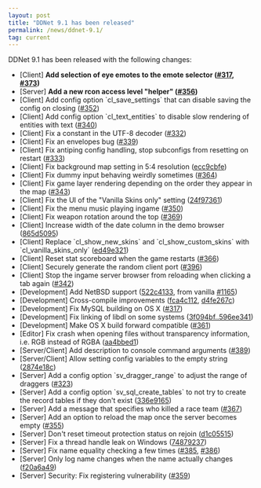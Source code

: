 ```yaml
---
layout: post
title: "DDNet 9.1 has been released"
permalink: /news/ddnet-9.1/
tag: current
---
```

DDNet 9.1 has been released with the following changes:

<ul>
<li>[Client] <b>Add selection of eye emotes to the emote selector (<a href="https://github.com/ddnet/ddnet/pull/317">#317</a>, <a href="https://github.com/ddnet/ddnet/pull/373">#373</a>)</b></li>
<li>[Server] <b>Add a new rcon access level "helper" (<a href="https://github.com/ddnet/ddnet/pull/356">#356</a>)</b></li>
<li>[Client] Add config option `cl_save_settings` that can disable saving the config on closing (<a href="https://github.com/ddnet/ddnet/pull/352">#352</a>)</li>
<li>[Client] Add config option `cl_text_entities` to disable slow rendering of entities with text (<a href="https://github.com/ddnet/ddnet/pull/340">#340</a>)</li>
<li>[Client] Fix a constant in the UTF-8 decoder (<a href="https://github.com/ddnet/ddnet/pull/332">#332</a>)</li>
<li>[Client] Fix an envelopes bug (<a href="https://github.com/ddnet/ddnet/pull/339">#339</a>)</li>
<li>[Client] Fix antiping config handling, stop subconfigs from resetting on restart (<a href="https://github.com/ddnet/ddnet/pull/333">#333</a>)</li>
<li>[Client] Fix background map setting in 5:4 resolution (<a href="https://github.com/ddnet/ddnet/commit/201782dbfccb608e861420b1025b79554cee70c2">ecc9cbfe</a>)</li>
<li>[Client] Fix dummy input behaving weirdly sometimes (<a href="https://github.com/ddnet/ddnet/pull/364">#364</a>)</li>
<li>[Client] Fix game layer rendering depending on the order they appear in the map (<a href="https://github.com/ddnet/ddnet/pull/343">#343</a>)</li>
<li>[Client] Fix the UI of the "Vanilla Skins only" setting (<a href="https://github.com/ddnet/ddnet/commit/24f973613a138895e3bc68207abb63a6ff679d49">24f97361</a>)</li>
<li>[Client] Fix the menu music playing ingame (<a href="https://github.com/ddnet/ddnet/pull/350">#350</a>)</li>
<li>[Client] Fix weapon rotation around the top (<a href="https://github.com/ddnet/ddnet/pull/369">#369</a>)</li>
<li>[Client] Increase width of the date column in the demo browser (<a href="https://github.com/ddnet/ddnet/commit/865d50950d62294f6e8b1e5b45be503ef16168fe">865d5095</a>)</li>
<li>[Client] Replace `cl_show_new_skins` and `cl_show_custom_skins` with `cl_vanilla_skins_only` (<a href="https://github.com/ddnet/ddnet/commit/ed49e3214a6bad55c9a3c2289f43c37985352f76">ed49e321</a>)</li>
<li>[Client] Reset stat scoreboard when the game restarts (<a href="https://github.com/ddnet/ddnet/pull/366">#366</a>)</li>
<li>[Client] Securely generate the random client port (<a href="https://github.com/ddnet/ddnet/pull/396">#396</a>)</li>
<li>[Client] Stop the ingame server browser from reloading when clicking a tab again (<a href="https://github.com/ddnet/ddnet/pull/342">#342</a>)</li>
<li>[Development] Add NetBSD support (<a href="https://github.com/ddnet/ddnet/commit/522c41330d1c931cc089312c331854c37fa26a86">522c4133</a>, from vanilla <a href="https://github.com/teeworlds/teeworlds/pull/1165">#1165</a>)</li>
<li>[Development] Cross-compile improvements (<a href="https://github.com/ddnet/ddnet/commit/fca4c112d49138a56a8146da9512655b9cf9cf25">fca4c112</a>, <a href="https://github.com/ddnet/ddnet/commit/d4fe267c5842f567d8cd721df22c427b6dae9106">d4fe267c</a>)</li>
<li>[Development] Fix MySQL building on OS X (<a href="https://github.com/ddnet/ddnet/pull/317">#317</a>)</li>
<li>[Development] Fix linking of libdl on some systems (<a href="https://github.com/ddnet/ddnet/compare/b3f094bf4097cc1c0ddade616a4352d9760cbf23%5E...b596ee34173fa14d0874216691c92e8192fbdf7d7">3f094bf..596ee341</a>)</li>
<li>[Development] Make OS X build forward compatible (<a href="https://github.com/ddnet/ddnet/pull/361">#361</a>)</li>
<li>[Editor] Fix crash when opening files without transparency information, i.e. RGB instead of RGBA (<a href="https://github.com/ddnet/ddnet/commit/aa4bbed178258e9157ecd6b2c82ca3292b70efdf">aa4bbed1</a>)</li>
<li>[Server/Client] Add description to console command arguments (<a href="https://github.com/ddnet/ddnet/pull/389">#389</a>)</li>
<li>[Server/Client] Allow setting config variables to the empty string (<a href="https://github.com/ddnet/ddnet/2874e18ce0218280cb73cfd68b54ecafbf731adf">2874e18c</a>)</li>
<li>[Server] Add a config option `sv_dragger_range` to adjust the range of draggers (<a href="https://github.com/ddnet/ddnet/pull/323">#323</a>)</li>
<li>[Server] Add a config option `sv_sql_create_tables` to not try to create the record tables if they don't exist (<a href="https://github.com/ddnet/ddnet/commit/336e916548af31d0a6c817e1faa8e639fdc2e027">336e9165</a>)</li>
<li>[Server] Add a message that specifies who killed a race team (<a href="https://github.com/ddnet/ddnet/pull/367">#367</a>)</li>
<li>[Server] Add an option to reload the map once the server becomes empty (<a href="https://github.com/ddnet/ddnet/pull/355">#355</a>)</li>
<li>[Server] Don't reset timeout protection status on rejoin (<a href="https://github.com/ddnet/ddnet/commit/d1c0551546417df011cc1f2522aa52017b584c7c">d1c05515</a>)</li>
<li>[Server] Fix a thread handle leak on Windows (<a href="https://github.com/ddnet/ddnet/commit/7487923774df3a372bb3618087a0753b435acf8d">74879237</a>)</li>
<li>[Server] Fix name equality checking a few times (<a href="https://github.com/ddnet/ddnet/pull/385">#385</a>, <a href="https://github.com/ddnet/ddnet/pull/386">#386</a>)</li>
<li>[Server] Only log name changes when the name actually changes (<a href="https://github.com/ddnet/ddnet/commit/f20a6a49343d3fa3f2b2d58bc11dfae13d646a4f">f20a6a49</a>)</li>
<li>[Server] Security: Fix registering vulnerability (<a href="https://github.com/ddnet/ddnet/pull/359">#359</a>)</li>
</ul>
